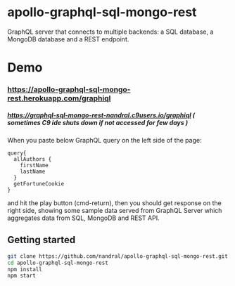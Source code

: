 # apollo-graphql-sql-mongo-rest

GraphQL server that connects to multiple backends: a SQL database, a MongoDB database and a REST endpoint. 

# Demo
### https://apollo-graphql-sql-mongo-rest.herokuapp.com/graphiql

##### https://graphql-sql-mongo-rest-nandral.c9users.io/graphiql  ( sometimes C9 ide shuts down if not accessed for few days )

When you paste below GraphQL query on the left side of the page:

```
query{
  allAuthors {
    firstName
    lastName
  }
  getFortuneCookie
}

```

and hit the play button (cmd-return), then you should get response on the right side, showing some sample data served from GraphQL Server which aggregates data from SQL, MongoDB and REST API.

## Getting started

```bash
git clone https://github.com/nandral/apollo-graphql-sql-mongo-rest.git
cd apollo-graphql-sql-mongo-rest
npm install
npm start
```


